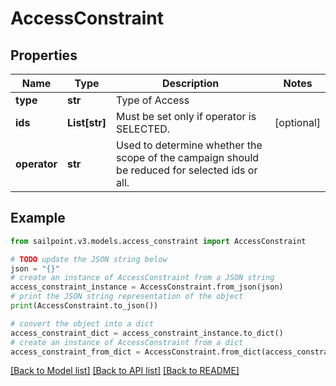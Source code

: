 # AccessConstraint


## Properties

Name | Type | Description | Notes
------------ | ------------- | ------------- | -------------
**type** | **str** | Type of Access | 
**ids** | **List[str]** | Must be set only if operator is SELECTED. | [optional] 
**operator** | **str** | Used to determine whether the scope of the campaign should be reduced for selected ids or all. | 

## Example

```python
from sailpoint.v3.models.access_constraint import AccessConstraint

# TODO update the JSON string below
json = "{}"
# create an instance of AccessConstraint from a JSON string
access_constraint_instance = AccessConstraint.from_json(json)
# print the JSON string representation of the object
print(AccessConstraint.to_json())

# convert the object into a dict
access_constraint_dict = access_constraint_instance.to_dict()
# create an instance of AccessConstraint from a dict
access_constraint_from_dict = AccessConstraint.from_dict(access_constraint_dict)
```
[[Back to Model list]](../README.md#documentation-for-models) [[Back to API list]](../README.md#documentation-for-api-endpoints) [[Back to README]](../README.md)


